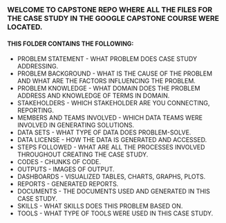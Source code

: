 <H3>WELCOME TO CAPSTONE REPO WHERE ALL THE FILES FOR THE CASE STUDY IN THE GOOGLE CAPSTONE COURSE WERE LOCATED. </H3>
<H4>THIS FOLDER CONTAINS THE FOLLOWING: </H4>
<p>
<ul>
<li> PROBLEM STATEMENT - WHAT PROBLEM DOES CASE STUDY ADDRESSING. </li>
<li> PROBLEM BACKGROUND - WHAT IS THE CAUSE OF THE PROBLEM AND WHAT ARE THE FACTORS INFLUENCING THE PROBLEM.</li>
<li> PROBLEM KNOWLEDGE - WHAT DOMAIN DOES THE PROBLEM ADDRESS AND KNOWLEDGE OF TERMS IN DOMAIN. </li>
<li> STAKEHOLDERS - WHICH STAKEHOLDER ARE YOU CONNECTING, REPORTING. </li>
<li> MEMBERS AND TEAMS INVOLVED - WHICH DATA TEAMS WERE INVOLVED IN GENERATING SOLUTIONS. </li>
<li> DATA SETS - WHAT TYPE OF DATA DOES PROBLEM-SOLVE. </li>
<li> DATA LICENSE - HOW THE DATA IS GENERATED AND ACCESSED. </li>
<li> STEPS FOLLOWED - WHAT ARE ALL THE PROCESSES INVOLVED THROUGHOUT CREATING THE CASE STUDY. </li>
<li> CODES - CHUNKS OF CODE. </li>
<li> OUTPUTS - IMAGES OF OUTPUT. </li>
<li> DASHBOARDS - VISUALIZED TABLES, CHARTS, GRAPHS, PLOTS. </li>
<li> REPORTS - GENERATED REPORTS.</li>
<li> DOCUMENTS - THE DOCUMENTS USED AND GENERATED IN THIS CASE STUDY.</li>
<li> SKILLS - WHAT SKILLS DOES THIS PROBLEM BASED ON.</li>
<li> TOOLS - WHAT TYPE OF TOOLS WERE USED IN THIS CASE STUDY.</li>
</ul>
</p>
